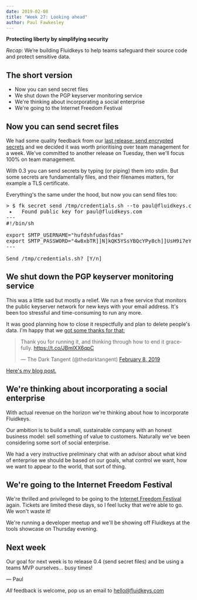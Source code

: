 ```yaml
---
date: 2019-02-08
title: "Week 27: Looking ahead"
author: Paul Fawkesley
---
```

**Protecting liberty by simplifying security**

_Recap_: We’re building Fluidkeys to help teams safeguard their source code and protect sensitive data.

## The short version

* Now you can send secret files
* We shut down the PGP keyserver monitoring service
* We're thinking about incorporating a social enterprise
* We're going to the Internet Freedom Festival

## Now you can send secret files

We had some quality feedback from our [last release: send encrypted secrets](/blog/release-0-3-send-encrypted-secrets/)
and we decided it was worth prioritising over team management for a week. We've committed to another
release on Tuesday, then we'll focus 100% on team management.

With 0.3 you can send secrets by typing (or piping) them into stdin. But some secrets are
fundamentally files, and their filenames matters, for example a TLS certificate.

Everything's the same under the hood, but now you can send files too:

<pre class="terminal">
<span class="prompt">></span> $ fk secret send /tmp/credentials.sh --to paul@fluidkeys.com
 ▸   Found public key for paul@fluidkeys.com
---
#!/bin/sh

export SMTP_USERNAME="hufdshfudasfdas"
export SMTP_PASSWORD="4w8xbTR]]N]kQK5YSsYBQcYPy8ch]]UsH9i7eYaX"
---

Send /tmp/credentials.sh? [Y/n]
</pre>

## We shut down the PGP keyserver monitoring service

This was a little sad but mostly a relief. We run a free service that monitors the public keyserver
network for new keys with your email address. It's been too stressful and time-consuming to run any more.

It was good planning how to close it respectfully and plan to delete people's data. I'm happy that
we [got some thanks for that:](https://twitter.com/thedarktangent/status/1093828559662018561)

<blockquote class="twitter-tweet" data-lang="en"><p lang="en" dir="ltr">Thank you for running it, and thinking through how to end it gracefully. <a href="https://t.co/JBmlXX6qpC">https://t.co/JBmlXX6qpC</a></p>&mdash; The Dark Tangent (@thedarktangent) <a href="https://twitter.com/thedarktangent/status/1093828559662018561?ref_src=twsrc%5Etfw">February 8, 2019</a></blockquote>
<script async src="https://platform.twitter.com/widgets.js" charset="utf-8"></script>


[Here's my blog post.](https://www.paulfurley.com/shutting-down-keyserver-email-address-monitoring/)


## We're thinking about incorporating a social enterprise

With actual revenue on the horizon we're thinking about how to incorporate Fluidkeys.

Our ambition is to build a small, sustainable company with an honest business
model: sell something of value to customers. Naturally we've been considering
some sort of social enterprise.

We had a very instructive preliminary chat with an advisor about what kind of
enterprise we should be based on our goals, what control we want, how we want
to appear to the world, that sort of thing.

## We're going to the Internet Freedom Festival

We're thrilled and privileged to be going to the [Internet Freedom
Festival](https://internetfreedomfestival.org/) again. Tickets are limited
these days, so I feel lucky that we're able to go. We won't waste it!

We're running a developer meetup and we'll be showing off Fluidkeys at the
tools showcase on Thursday evening.

## Next week

Our goal for next week is to release 0.4 (send secret files) and be using a
teams MVP ourselves... busy times!

— Paul

*All* feedback is welcome, pop us an email to
[hello@fluidkeys.com](mailto:hello@fluidkeys.com)
